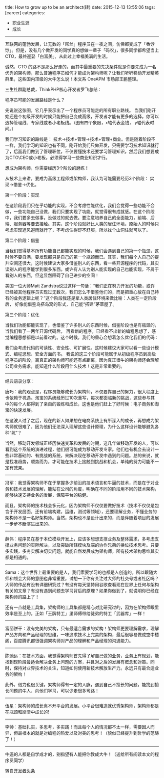 title: How to grow up to be an architect(转)
date: 2015-12-13 13:55:06
tags: [career]
categories: 
- 职业生涯
- 成长
---


互联网的蓬勃发展，让无数的「屌丝」程序员在一夜之间，仿佛都变成了「香饽饽」。但是，没有几个做开发的同学真的想做一辈子「码农」，很多同学都希望当上CTO，最终迎娶「白富美」，从此过上幸福美满的生活。

诚然，CTO 的路不是那么好走的，而其中最重要的先决条件就是你要先成为一名优秀的架构师，那么普通程序员如何才能成为架构师呢？让我们听听移动开发精英群里，这些国内顶级的大牛怎么说！本文系 OneAPM 市场部王鹏整理。

<!--more-->

三生社群副总裁，ThinkPHP核心开发者罗飞总结：

程序员可能的发展路线是什么？

先说说这张图，它几乎表示出了一个程序员可能走的所有职业路线。 当我们刚开始还是个初级开发的时候只能把自己变成高级，开发者才能有更多的选择。你可以选择管理线、专家线或者小老板线。（图有四个象限，x轴代表金钱， y轴代表时间。）

我们学习知识的路线是： 技术->技术+管理->技术+管理+商业。但是随着阶段不一样，我们学习的知识也有不同，刚开始我们只做开发，只需要学习技术知识就行了，后面我们做到了管理职位，不仅要懂技术还要学习管理知识，然后我们想要成为CTO\CEO或小老板，必须得学习一些商业知识才行。

想成为架构师，你需要经历3个阶段的磨练！

从技术上来讲，要成为高级工程师或架构师，我认为可能需要经历3个阶段： 实现->借鉴->优化。

第一个阶段：实现

在这阶段我们只在乎功能的实现，不会考虑性能优化，我们会觉得一些功能不会做，一些功能自己没做，我们只要实现了功能，就觉得很有成就感。在这个阶段中，我们要多去做事，没做过的就去做。要注意培养自己的全面能力，前端、后端、服务器等要去接触。其实，这个阶段就好比人类的居住环境，原始人的时候只考虑实现遮风避雨就行了，不考虑住得舒不舒服，所以找个山洞住就可以了。

第二个阶段：借鉴

当我们觉得基本所有功能自己都能实现的时候，我们会遇到自己的第一个瓶颈，这时候不要自满，要发现那只是自己的第一个瓶颈而已。其实，我们每个人自己的提升空间还很大，这时候建议大家多借鉴别人的东西，看一些开源程序的代码，其实读别人的程序能学到很多东西。或许有人认为别人能实现的自己也能实现，不屑于看别人的东西，但这显然阻碍了自己进步的空间！

美国一位大师Matt Zandstra说过这样一句话：“我们正在努力开发的功能，或许已经被其他程序员实现过无数次，我们怎么不借鉴他们的，而是把重心放在自己特有的业务逻辑上呢？”这个阶段我还是拿人类居住环境来做比喻：人类在一定阶段后， 好像能借鉴鸟搭鸟窝的形式，自己能“搭建”茅草屋了。

第三个阶段：优化

当我们功能都能实现了，也借鉴了许多别人的东西时候，借鉴阶段也是有瓶颈的，当我们看了一两年开源代码后， 再看新的程序，已经看不出新的编程思想了，感觉编程思想都是以前看过的。这个时候，我们的重心会想着怎么优化我们的代码：

我们会考虑代码的可读性、安全性、可扩展性。这时候建议大家可以看一些设计模式、编程思想、安全方面的书。 我说的这三个阶段可能属于从初级程序员到高级程序员的阶段，离真正的架构师可能还有点距离，因为真正很牛的架构师还会理解公司业务需求，能知道什么阶段用什么技术！这是非常重要的。

---

经典语录分享：

唐巧：我的观点是，程序员能够成长为架构师，不仅要靠自己的努力，很大程度上也依赖于机遇。淘宝的系统经历过10次重写，每次都面临新的挑战，这些参与其中的每个人都得到了亲自的锻炼和成长，这也是他们赶上了好时候：电子商务和淘宝的快速发展。

在这波人过了之后，现在的新人如果想在电商系统上有所深入的成长，再想成为架构师就很难了，因为他们无法深入理解这些设计原理，为什么这样设计能够避免各种“坑”？

当然，移动开发领域正经历快速变革和发展的时期，这几年做移动开发的人，可以看到这个系统的演进过程，他们很可能成为移动开发专家。他们也有机会去设计一些非常基础的、有挑战的系统，来解决现在移动开发中遇到的问题。总的来说，就是找准趋势，顺势而为，才可能在技术上接触到挑战和机会，单纯的努力可能不一定有效果。

---

冯军：我觉得架构师不在于掌握多少前沿的技术语言和牛逼的技术，而是在于对业务和技术发展的理解，能站在公司的角度，明确在不同的阶段用不同的技术架构，能够快速支持业务的发展，保障平台的稳健。

而且，架构师的技术栈会多元化，因为架构师不仅仅要做好技术（技术不仅仅是包含于开发层面，还有前端构建，运维，测试等领域），还要理解业务，不懂业务的架构师不是一名好架构师。当然，架构也不是设计出来的，而是伴随着项目的发展一步步不断演进出来的。

---

薛伟：程序员在基于本位模块开发上，应该多想想支撑业务及整体需求，多考虑支撑业务问题的实际解决，以及突破所辖模块及端的协作兄弟的换位技术思考。只要多实践，多务实解决切实问题，就能自然发展成为架构师，所有技术架构思维其实都是相通的。

---

Sama：这个世界上最重要的是人，我们索要学习的也都是人创造的。所以跟随大师和领会大师的意图也非常重要，试想一下你有关注过大师的社交号或者社区吗？大师的作品有没有详细研究过？有没有每天坚持用谷歌查看现在世界上任何与架构有关的文章？有没有遇到问题去学习背后的原理？如果你做到了，就说明你已经在架构师的路上了！

还有一点就是工具集，架构师的工具集都是精心对比研究过的，因为在架构师眼里效率是至上的。正如「王牌特工」里师傅带给徒弟的特工「武器库」一样！

---

富丽饼干：没有完美的架构，只有最适合需求的架构！架构师更要理解需求，理解产品方向和产品经理的思维，一味追求技术上完美的架构，最后很容易做成空中楼阁，百度腾讯都很强调架构师对产品的理解和产品经理的沟通能力。

---

陈驰远：在技术方面，我觉得架构师首先得了解自己做的业务，业务上有规划，能找到现阶段最适合解决业务上问题的方案，并且对之后的发展有概念和对策。同时，保持对业界技术的关注，知道如何使用新技术解放生产力。永远只有最合适业务的架构！

此外，借力也很关键，架构师得有一定的人脉，遇到自己不擅长的问题，能找到擅长问题的牛人，向他们学习，可以少走很多弯路！

---

伍星：架构师的成长离不开平台的发展。小平台很难造就优秀架构师，架构师都是在瓶颈和崩溃中成长的!

---

李帅：基础扎实，多思考，多实践！而且每个人的情况都不太一样，需要因人而异，但最根本的就是对编程的热爱以及对美的思考！（貌似已经提升到哲学的范畴了！）

---

牛逼的人都是自学成才的，别指望有人能把你教成大牛！（送给所有阅读本文的程序员同学）

转自[开发者头条](http://toutiao.io/shares/158348/url)
